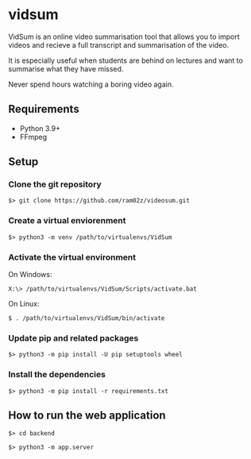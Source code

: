 # vidsum

VidSum is an online video summarisation tool that allows you to import videos and recieve a full transcript and summarisation of the video.

It is especially useful when students are behind on lectures and want to summarise what they have missed.

Never spend hours watching a boring video again.

## Requirements

- Python 3.9+
- FFmpeg

## Setup

### Clone the git repository

```commandline
$> git clone https://github.com/ram02z/videosum.git
```

### Create a virtual enviorenment

```commandline
$> python3 -m venv /path/to/virtualenvs/VidSum
```

### Activate the virtual environment

On Windows:
```commandline
X:\> /path/to/virtualenvs/VidSum/Scripts/activate.bat
```

On Linux:
```commandline
$ . /path/to/virtualenvs/VidSum/bin/activate
```

### Update pip and related packages

```commandline
$> python3 -m pip install -U pip setuptools wheel
```

### Install the dependencies

```commandline
$> python3 -m pip install -r requirements.txt
```

## How to run the web application

```commandline
$> cd backend
```

```commandline
$> python3 -m app.server
```